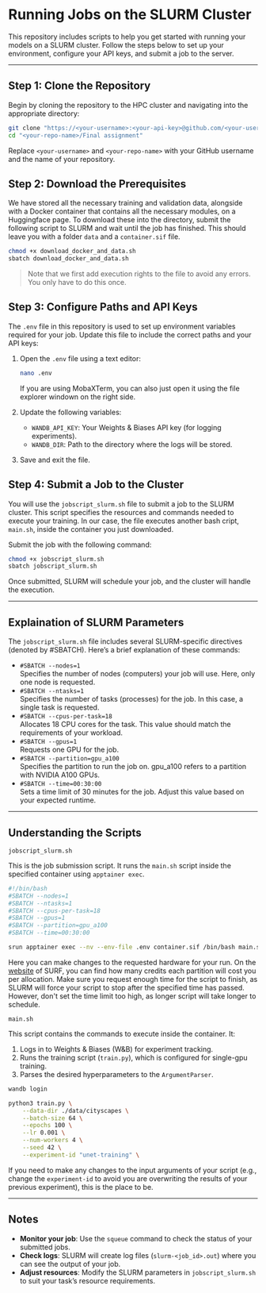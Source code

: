 # Running Jobs on the SLURM Cluster  

This repository includes scripts to help you get started with running your models on a SLURM cluster. Follow the steps below to set up your environment, configure your API keys, and submit a job to the server.  

---

## Step 1: Clone the Repository  

Begin by cloning the repository to the HPC cluster and navigating into the appropriate directory:  

```bash
git clone "https://<your-username>:<your-api-key>@github.com/<your-username>/<your-repo-name>"
cd "<your-repo-name>/Final assignment"
```
Replace `<your-username>` and `<your-repo-name>` with your GitHub username and the name of your repository.

## Step 2: Download the Prerequisites

We have stored all the necessary training and validation data, alongside with a Docker container that contains all the necessary modules, on a Huggingface page. To download these into the directory, submit the following script to SLURM and wait until the job has finished. This should leave you with a folder `data` and a `container.sif` file.

```bash
chmod +x download_docker_and_data.sh
sbatch download_docker_and_data.sh
```

> Note that we first add execution rights to the file to avoid any errors. You only have to do this once.

## Step 3: Configure Paths and API Keys

The `.env` file in this repository is used to set up environment variables required for your job. Update this file to include the correct paths and your API keys:

1. Open the `.env` file using a text editor:

   ```bash
   nano .env
   ```

   If you are using MobaXTerm, you can also just open it using the file explorer windown on the right side.

2. Update the following variables:

   - `WANDB_API_KEY`: Your Weights & Biases API key (for logging experiments).
   - `WANDB_DIR`: Path to the directory where the logs will be stored.

3. Save and exit the file.

## Step 4: Submit a Job to the Cluster

You will use the `jobscript_slurm.sh` file to submit a job to the SLURM cluster. This script specifies the resources and commands needed to execute your training. In our case, the file executes another bash cript, `main.sh`, inside the container you just downloaded.

Submit the job with the following command:

```bash
chmod +x jobscript_slurm.sh
sbatch jobscript_slurm.sh
```

Once submitted, SLURM will schedule your job, and the cluster will handle the execution.

---

## Explaination of SLURM Parameters

The `jobscript_slurm.sh` file includes several SLURM-specific directives (denoted by #SBATCH). Here’s a brief explanation of these commands:

- `#SBATCH --nodes=1`  
   Specifies the number of nodes (computers) your job will use. Here, only one node is requested.
- `#SBATCH --ntasks=1`  
   Specifies the number of tasks (processes) for the job. In this case, a single task is requested.
- `#SBATCH --cpus-per-task=18`  
   Allocates 18 CPU cores for the task. This value should match the requirements of your workload.
- `#SBATCH --gpus=1`  
   Requests one GPU for the job.
- `#SBATCH --partition=gpu_a100`  
   Specifies the partition to run the job on. gpu_a100 refers to a partition with NVIDIA A100 GPUs.
- `#SBATCH --time=00:30:00`  
   Sets a time limit of 30 minutes for the job. Adjust this value based on your expected runtime.

---

## Understanding the Scripts

`jobscript_slurm.sh`

This is the job submission script. It runs the `main.sh` script inside the specified container using `apptainer exec`.

```bash
#!/bin/bash  
#SBATCH --nodes=1  
#SBATCH --ntasks=1  
#SBATCH --cpus-per-task=18  
#SBATCH --gpus=1  
#SBATCH --partition=gpu_a100  
#SBATCH --time=00:30:00  

srun apptainer exec --nv --env-file .env container.sif /bin/bash main.sh
```

Here you can make changes to the requested hardware for your run. On the [website](https://servicedesk.surf.nl/wiki/display/WIKI/Snellius+partitions+and+accounting) of SURF, you can find how many credits each partition will cost you per allocation. Make sure you request enough time for the script to finish, as SLURM will force your script to stop after the specified time has passed. However, don't set the time limit too high, as longer script will take longer to schedule.

`main.sh`

This script contains the commands to execute inside the container. It:

1. Logs in to Weights & Biases (W&B) for experiment tracking.
2. Runs the training script (`train.py`), which is configured for single-gpu training.
3. Parses the desired hyperparameters to the `ArgumentParser`.

```bash
wandb login

python3 train.py \
    --data-dir ./data/cityscapes \
    --batch-size 64 \
    --epochs 100 \
    --lr 0.001 \
    --num-workers 4 \
    --seed 42 \
    --experiment-id "unet-training" \
```

If you need to make any changes to the input arguments of your script (e.g., change the `experiment-id` to avoid you are overwriting the results of your previous experiment), this is the place to be.

---

## Notes

- **Monitor your job**: Use the `squeue` command to check the status of your submitted jobs.
- **Check logs**: SLURM will create log files (`slurm-<job_id>.out`) where you can see the output of your job.
- **Adjust resources**: Modify the SLURM parameters in `jobscript_slurm.sh` to suit your task’s resource requirements.